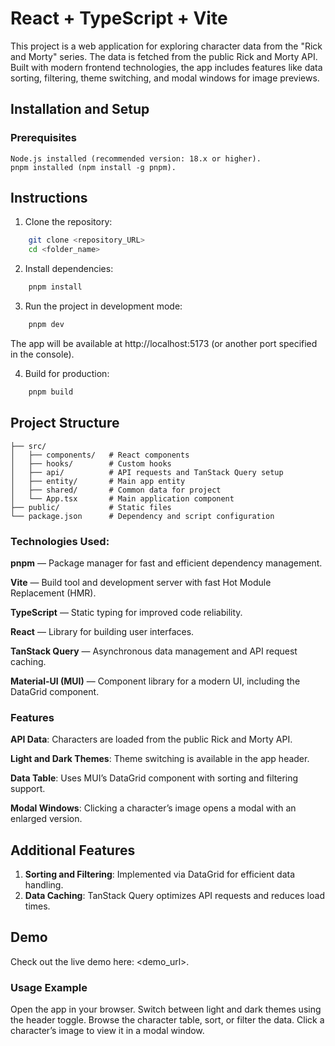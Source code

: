# React + TypeScript + Vite

This project is a web application for exploring character data from the "Rick and Morty" series. The data is fetched from the public Rick and Morty API. Built with modern frontend technologies, the app includes features like data sorting, filtering, theme switching, and modal windows for image previews.

## Installation and Setup
### Prerequisites

    Node.js installed (recommended version: 18.x or higher).
    pnpm installed (npm install -g pnpm).

## Instructions

1. Clone the repository:
```sh
    git clone <repository_URL>
    cd <folder_name>
```

2. Install dependencies:
```sh
    pnpm install
```

3. Run the project in development mode:

```sh
    pnpm dev
```
The app will be available at http://localhost:5173 (or another port specified in the console).

4. Build for production:
```sh
    pnpm build
```

## Project Structure
```
├── src/
│   ├── components/   # React components
│   ├── hooks/        # Custom hooks
│   ├── api/          # API requests and TanStack Query setup
│   ├── entity/       # Main app entity
│   ├── shared/       # Common data for project
│   └── App.tsx       # Main application component
├── public/           # Static files
└── package.json      # Dependency and script configuration
```

### Technologies Used:

**pnpm** — Package manager for fast and efficient dependency management.

**Vite** — Build tool and development server with fast Hot Module Replacement (HMR).

**TypeScript** — Static typing for improved code reliability.

**React** — Library for building user interfaces.

**TanStack Query** — Asynchronous data management and API request caching.

**Material-UI (MUI)** — Component library for a modern UI, including the DataGrid component.

### Features

**API Data**: Characters are loaded from the public Rick and Morty API.

**Light and Dark Themes**: Theme switching is available in the app header.

**Data Table**: Uses MUI’s DataGrid component with sorting and filtering support.

**Modal Windows**: Clicking a character’s image opens a modal with an enlarged version.


## Additional Features

1. **Sorting and Filtering**: Implemented via DataGrid for efficient data handling.
2. **Data Caching**: TanStack Query optimizes API requests and reduces load times.

## Demo

Check out the live demo here: <demo_url>.
### Usage Example

Open the app in your browser.
Switch between light and dark themes using the header toggle.
Browse the character table, sort, or filter the data.
Click a character’s image to view it in a modal window.